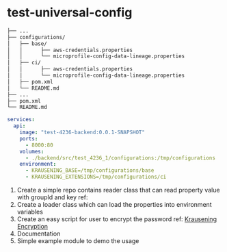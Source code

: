 # test-universal-config

```bash
├── ...
├── configurations/
│   ├── base/
│   │      ├── aws-credentials.properties
│   │      └── microprofile-config-data-lineage.properties
│   ├── ci/
│   │      ├── aws-credentials.properties
│   │      └── microprofile-config-data-lineage.properties
│   ├── pom.xml
│   └── README.md
├── ...
├── pom.xml
└── README.md
```

```yaml
services:
  api:
    image: "test-4236-backend:0.0.1-SNAPSHOT"
    ports:
      - 8000:80
    volumes:
      - ./backend/src/test_4236_1/configurations:/tmp/configurations
    environment:
      - KRAUSENING_BASE=/tmp/configurations/base
      - KRAUSENING_EXTENSIONS=/tmp/configurations/ci
```

1. Create a simple repo contains reader class that can read property value with groupId and key ref: 
2. Create a loader class which can load the properties into environment variables
3. Create an easy script for user to encrypt the password ref: [Krausening Encryption](https://github.com/TechnologyBrewery/krausening/tree/dev/krausening#krausening-in-four-pints-leveraging-jasypt-for-encryptingdecrypting-properties)
4. Documentation
5. Simple example module to demo the usage